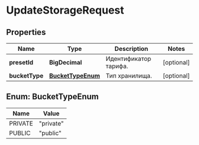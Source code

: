 

# UpdateStorageRequest


## Properties

| Name | Type | Description | Notes |
|------------ | ------------- | ------------- | -------------|
|**presetId** | **BigDecimal** | Идентификатор тарифа. |  [optional] |
|**bucketType** | [**BucketTypeEnum**](#BucketTypeEnum) | Тип хранилища. |  [optional] |



## Enum: BucketTypeEnum

| Name | Value |
|---- | -----|
| PRIVATE | &quot;private&quot; |
| PUBLIC | &quot;public&quot; |



